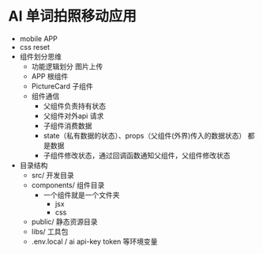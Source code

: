 # AI 单词拍照移动应用


- mobile APP
- css reset 
- 组件划分思维
  - 功能逻辑划分 图片上传
  - APP 根组件
  - PictureCard 子组件
  - 组件通信
    - 父组件负责持有状态
    - 父组件对外api 请求
    - 子组件消费数据 
    - state（私有数据的状态）、props（父组件(外界)传入的数据状态） 都是数据
    - 子组件修改状态，通过回调函数通知父组件，父组件修改状态
- 目录结构
  - src/ 开发目录
  - components/ 组件目录
    - 一个组件就是一个文件夹
      - jsx
      - css
  - public/ 静态资源目录
  - libs/ 工具包
  - .env.local / ai api-key token 等环境变量 
